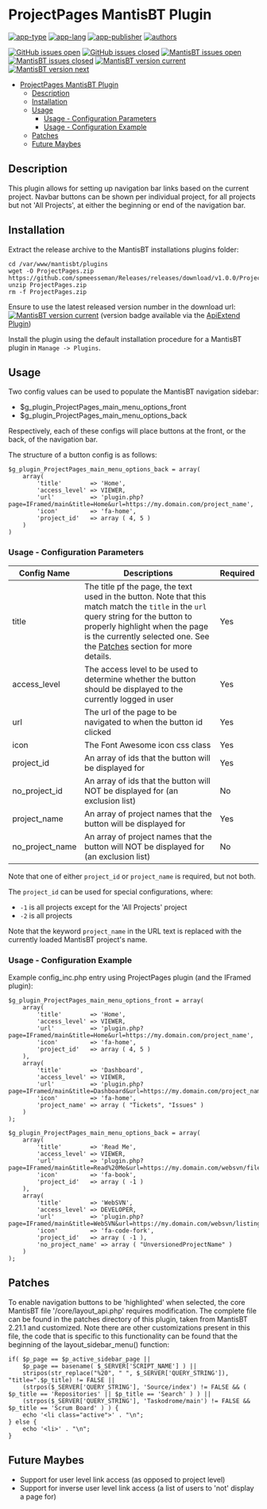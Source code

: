# ProjectPages MantisBT Plugin

[![app-type](https://img.shields.io/badge/category-mantisbt%20plugins-blue.svg)](https://github.com/spmeesseman)
[![app-lang](https://img.shields.io/badge/language-php-blue.svg)](https://github.com/spmeesseman)
[![app-publisher](https://img.shields.io/badge/%20%20%F0%9F%93%A6%F0%9F%9A%80-app--publisher-e10000.svg)](https://github.com/spmeesseman/app-publisher)
[![authors](https://img.shields.io/badge/authors-scott%20meesseman-6F02B5.svg?logo=visual%20studio%20code)](https://github.com/spmeesseman)

[![GitHub issues open](https://img.shields.io/github/issues-raw/spmeesseman/ProjectPages.svg?maxAge=2592000&logo=github)](https://github.com/spmeesseman/ProjectPages/issues)
[![GitHub issues closed](https://img.shields.io/github/issues-closed-raw/spmeesseman/ProjectPages.svg?maxAge=2592000&logo=github)](https://github.com/spmeesseman/ProjectPages/issues)
[![MantisBT issues open](https://app1.spmeesseman.com/projects/plugins/ApiExtend/api/issues/countbadge/ProjectPages/open)](https://app1.spmeesseman.com/projects/set_project.php?project=ProjectPages&make_default=no&ref=bug_report_page.php)
[![MantisBT issues closed](https://app1.spmeesseman.com/projects/plugins/ApiExtend/api/issues/countbadge/ProjectPages/closed)](https://app1.spmeesseman.com/projects/set_project.php?project=ProjectPages&make_default=no&ref=bug_report_page.php)
[![MantisBT version current](https://app1.spmeesseman.com/projects/plugins/ApiExtend/api/versionbadge/ProjectPages/current)](https://app1.spmeesseman.com/projects/set_project.php?project=ProjectPages&make_default=no&ref=plugin.php?page=Releases/releases)
[![MantisBT version next](https://app1.spmeesseman.com/projects/plugins/ApiExtend/api/versionbadge/ProjectPages/next)](https://app1.spmeesseman.com/projects/set_project.php?project=ProjectPages&make_default=no&ref=plugin.php?page=Releases/releases)

- [ProjectPages MantisBT Plugin](#ProjectPages-MantisBT-Plugin)
  - [Description](#Description)
  - [Installation](#Installation)
  - [Usage](#Usage)
    - [Usage - Configuration Parameters](#Usage---Configuration-Parameters)
    - [Usage - Configuration Example](#Usage---Configuration-Example)
  - [Patches](#Patches)
  - [Future Maybes](#Future-Maybes)

## Description

This plugin allows for setting up navigation bar links based on the current project.  Navbar buttons can be shown per individual project, for all projects but not 'All Projects', at either the beginning or end of the navigation bar.

## Installation

Extract the release archive to the MantisBT installations plugins folder:

    cd /var/www/mantisbt/plugins
    wget -O ProjectPages.zip https://github.com/spmeesseman/Releases/releases/download/v1.0.0/ProjectPages.zip
    unzip ProjectPages.zip
    rm -f ProjectPages.zip

Ensure to use the latest released version number in the download url: [![MantisBT version current](https://app1.spmeesseman.com/projects/plugins/ApiExtend/api/versionbadge/ProjectPages/current)](https://app1.spmeesseman.com/projects) (version badge available via the [ApiExtend Plugin](https://github.com/spmeesseman/ApiExtend))

Install the plugin using the default installation procedure for a MantisBT plugin in `Manage -> Plugins`.

## Usage

Two config values can be used to populate the MantisBT navigation sidebar:

- $g_plugin_ProjectPages_main_menu_options_front
- $g_plugin_ProjectPages_main_menu_options_back

Respectively, each of these configs will place buttons at the front, or the back, of the navigation bar.

The structure of a button config is as follows:

    $g_plugin_ProjectPages_main_menu_options_back = array(
        array(
            'title'        => 'Home',
            'access_level' => VIEWER,
            'url'          => 'plugin.php?page=IFramed/main&title=Home&url=https://my.domain.com/project_name',
            'icon'         => 'fa-home',
            'project_id'   => array ( 4, 5 )
        )
    )

### Usage - Configuration Parameters

|Config Name|Descriptions|Required|
|-|-|-|
|title|The title pf the page, the text used in the button.  Note that this match match the `title` in the `url` query string for the button to properly highlight when the page is the currently selected one.  See the [Patches](#Patches) section for more details.|Yes|
|access_level|The access level to be used to determine whether the button should be displayed to the currently logged in user|Yes|
|url|The url of the page to be navigated to when the button id clicked|Yes|
|icon|The Font Awesome icon css class|Yes|
|project_id|An array of ids that the button will be displayed for|Yes|
|no_project_id|An array of ids that the button will NOT be displayed for (an exclusion list)|No|
|project_name|An array of project names that the button will be displayed for|Yes|
|no_project_name|An array of project names that the button will NOT be displayed for (an exclusion list)|No|

Note that one of either `project_id` or `project_name` is required, but not both.

The  `project_id` can be used for special configurations, where:

- `-1` is all projects except for the 'All Projects' project
- `-2` is all projects

Note that the keyword `project_name` in the URL text is replaced with the currently loaded MantisBT project's name.

### Usage - Configuration Example

Example config_inc.php entry using ProjectPages plugin (and the IFramed plugin):

    $g_plugin_ProjectPages_main_menu_options_front = array(
        array(
            'title'        => 'Home',
            'access_level' => VIEWER,
            'url'          => 'plugin.php?page=IFramed/main&title=Home&url=https://my.domain.com/project_name',
            'icon'         => 'fa-home',
            'project_id'   => array ( 4, 5 )
        ),
        array(
            'title'        => 'Dashboard',
            'access_level' => VIEWER,
            'url'          => 'plugin.php?page=IFramed/main&title=Dashboard&url=https://my.domain.com/project_name/dashboard',
            'icon'         => 'fa-home',
            'project_name' => array ( "Tickets", "Issues" )
        )
    );

    $g_plugin_ProjectPages_main_menu_options_back = array(
        array(
            'title'        => 'Read Me',
            'access_level' => VIEWER,
            'url'          => 'plugin.php?page=IFramed/main&title=Read%20Me&url=https://my.domain.com/websvn/filedetails.php%3Frepname=pja%26path=%2Fproject_name%2Ftrunk%2FREADME.md%26usemime=1',
            'icon'         => 'fa-book',
            'project_id'   => array ( -1 )
        ),
        array(
            'title'        => 'WebSVN',
            'access_level' => DEVELOPER,
            'url'          => 'plugin.php?page=IFramed/main&title=WebSVN&url=https://my.domain.com/websvn/listing.php%3Frepname=pja%26path=%2Fproject_name%2Ftrunk%2F',
            'icon'         => 'fa-code-fork',
            'project_id'   => array ( -1 ),
            'no_project_name' => array ( "UnversionedProjectName" )
        )
    );

## Patches

To enable navigation buttons to be 'highlighted' when selected, the core MantisBT file '/core/layout_api.php' requires modification.  The complete file can be found in the patches directory of this plugin, taken from MantisBT 2.21.1 and customized.  Note there are other customizations present in this file, the code that is specific to this functionality can be found that the beginning of the layout_sidebar_menu() function:

    if( $p_page == $p_active_sidebar_page ||
        $p_page == basename( $_SERVER['SCRIPT_NAME'] ) ||
        stripos(str_replace("%20", " ", $_SERVER['QUERY_STRING']), "title=".$p_title) != FALSE ||
        (strpos($_SERVER['QUERY_STRING'], 'Source/index') != FALSE && ( $p_title == 'Repositories' || $p_title == 'Search' ) ) ||
        (strpos($_SERVER['QUERY_STRING'], 'Taskodrome/main') != FALSE && $p_title == 'Scrum Board' ) ) {
        echo '<li class="active">' . "\n";
    } else {
        echo '<li>' . "\n";
    }

## Future Maybes

- Support for user level link access (as opposed to project level)
- Support for inverse user level link access (a list of users to 'not' display a page for)
